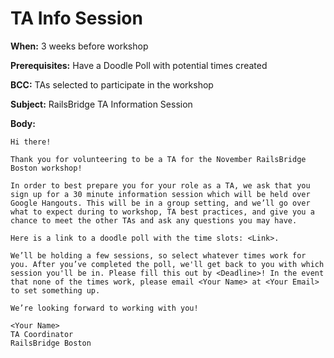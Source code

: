 # TA Info Session

**When:** 3 weeks before workshop

**Prerequisites:** Have a Doodle Poll with potential times created

**BCC:** TAs selected to participate in the workshop

**Subject:** RailsBridge TA Information Session

**Body:**

```
Hi there!

Thank you for volunteering to be a TA for the November RailsBridge Boston workshop!

In order to best prepare you for your role as a TA, we ask that you sign up for a 30 minute information session which will be held over Google Hangouts. This will be in a group setting, and we’ll go over what to expect during to workshop, TA best practices, and give you a chance to meet the other TAs and ask any questions you may have.

Here is a link to a doodle poll with the time slots: <Link>.

We’ll be holding a few sessions, so select whatever times work for you. After you’ve completed the poll, we'll get back to you with which session you'll be in. Please fill this out by <Deadline>! In the event that none of the times work, please email <Your Name> at <Your Email> to set something up.

We’re looking forward to working with you!

<Your Name>
TA Coordinator
RailsBridge Boston
```

